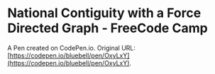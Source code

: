 # National Contiguity with a Force Directed Graph - FreeCode Camp

A Pen created on CodePen.io. Original URL: [https://codepen.io/bluebell/pen/OxyLxY](https://codepen.io/bluebell/pen/OxyLxY).


